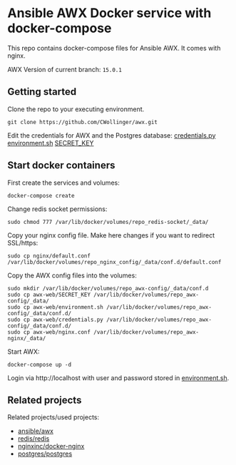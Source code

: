 # Ansible AWX Docker service with docker-compose 

This repo contains docker-compose files for Ansible AWX. It comes with nginx.

AWX Version of current branch: `15.0.1`

## Getting started
Clone the repo to your executing environment.
````shell
git clone https://github.com/CWollinger/awx.git
````

Edit the credentials for AWX and the Postgres database:
[credentials.py](awx-web/credentials.py) 
[environment.sh](awx-web/environment.sh)
[SECRET_KEY](awx-web/SECRET_KEY)

## Start docker containers
First create the services and volumes:
````shell
docker-compose create 
````

Change redis socket permissions:
````shell
sudo chmod 777 /var/lib/docker/volumes/repo_redis-socket/_data/
````

Copy your nginx config file. Make here changes if you want to redirect SSL/https:
````shell
sudo cp nginx/default.conf /var/lib/docker/volumes/repo_nginx_config/_data/conf.d/default.conf 
````

Copy the AWX config files into the volumes:
````shell
sudo mkdir /var/lib/docker/volumes/repo_awx-config/_data/conf.d
sudo cp awx-web/SECRET_KEY /var/lib/docker/volumes/repo_awx-config/_data/
sudo cp awx-web/environment.sh /var/lib/docker/volumes/repo_awx-config/_data/conf.d/
sudo cp awx-web/credentials.py /var/lib/docker/volumes/repo_awx-config/_data/conf.d/
sudo cp awx-web/nginx.conf /var/lib/docker/volumes/repo_awx-nginx/_data/
````

Start AWX:
````shell
docker-compose up -d
````

Login via http://localhost with user and password stored in [environment.sh](awx-web/environment.sh).

## Related projects
Related projects/used projects:

- [ansible/awx](https://github.com/ansible/awx)
- [redis/redis](https://github.com/redis/redis)
- [nginxinc/docker-nginx](https://github.com/nginxinc/docker-nginx)
- [postgres/postgres](https://github.com/postgres/postgres)
